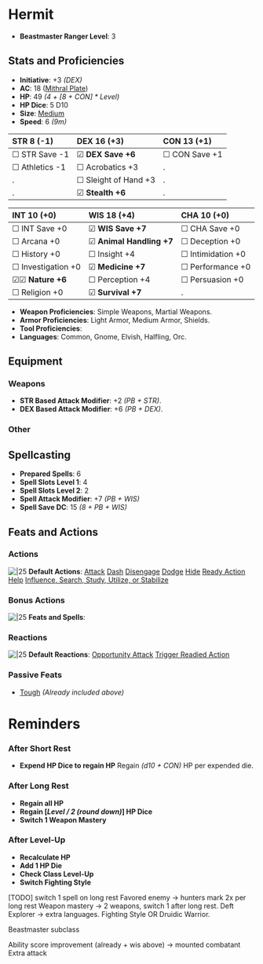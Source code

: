 # Hermit
- **Beastmaster Ranger Level**: 3
## Stats and Proficiencies
- **Initiative**: +3 *(DEX)*
- **AC**: 18 ([Mithral Plate](dm/items.md#mithral-plate))
- **HP**: 49 *(4 + [8 + CON] * Level)*
- **HP Dice**: 5 D10
- **Size**: [Medium](game_rules.md#advanced-rules#creature-sizes)
- **Speed**: 6 *(9m)*

| STR 8 (-1)         | DEX 16 (+3)          | CON 13 (+1)       |
| :----------------- | :------------------- | :---------------- |
| ☐ STR Save -1      | ☑ **DEX Save +6**    | ☐ CON Save +1     |
| ☐ Athletics -1     | ☐ Acrobatics +3      | .                 |
| .                  | ☐ Sleight of Hand +3 | .                 |
| .                  | ☑ **Stealth +6**     | .                 |


| INT 10 (+0)        | WIS 18 (+4)              | CHA 10 (+0)        |
| :----------------- | :----------------------- | :----------------- |
| ☐ INT Save +0      | ☑ **WIS Save +7**        | ☐ CHA Save +0      |
| ☐ Arcana +0        | ☑ **Animal Handling +7** | ☐ Deception +0     |
| ☐ History +0       | ☐ Insight +4             | ☐ Intimidation +0  |
| ☐ Investigation +0 | ☑ **Medicine +7**        | ☐ Performance +0   |
| ☑☑ **Nature +6**   | ☐ Perception +4          | ☐ Persuasion +0    |
| ☐ Religion +0      | ☑ **Survival +7**        | .                  |

- **Weapon Proficiencies**: Simple Weapons, Martial Weapons.
- **Armor Proficiencies**: Light Armor, Medium Armor, Shields.
- **Tool Proficiencies**: 
- **Languages**: Common, Gnome, Elvish, Halfling, Orc.


## Equipment
### Weapons
- **STR Based Attack Modifier**: +2 *(PB + STR)*.
- **DEX Based Attack Modifier**: +6 *(PB + DEX)*.
### Other


## Spellcasting
- **Prepared Spells**: 6
- **Spell Slots Level 1**: 4
- **Spell Slots Level 2**: 2
- **Spell Attack Modifier**: +7 *(PB + WIS)*
- **Spell Save DC**: 15 *(8 + PB + WIS)* 

## Feats and Actions
### Actions
![\|25](https://bg3.wiki/w/images/f/f2/Action_Icon.png) **Default Actions**: 
  [Attack](game_rules.md#turn-based-play#attack)
  [Dash](game_rules.md#turn-based-play#dash)
  [Disengage](game_rules.md#turn-based-play#disengage)
  [Dodge](game_rules.md#turn-based-play#dodge)
  [Hide](game_rules.md#turn-based-play#hide)
  [Ready Action](game_rules.md#turn-based-play#ready-action)
  [Help](game_rules.md#turn-based-play#help)
  [Influence, Search, Study, Utilize, or Stabilize](game_rules.md#turn-based-play#influence-search-study-utilize-or-stabilize)

### Bonus Actions
![\|25](https://bg3.wiki/w/images/c/c9/Bonus_Action_Icon.png) **Feats and Spells**:

### Reactions
![\|25](https://bg3.wiki/w/images/c/c1/Reaction_Icon.png) **Default Reactions**: 
  [Opportunity Attack](game_rules.md#turn-based-play#opportunity-attack)
  [Trigger Readied Action](game_rules.md#turn-based-play#trigger-readied-action)

### Passive Feats
- [Tough](feats.md#tough) *(Already included above)*

# Reminders
### After Short Rest
- **Expend HP Dice to regain HP**
  Regain *(d10 + CON)* HP per expended die.

### After Long Rest
- **Regain all HP**
- **Regain [*Level / 2 (round down)*] HP Dice**
- **Switch 1 Weapon Mastery**

### After Level-Up
- **Recalculate HP**
- **Add 1 HP Die**
- **Check Class Level-Up**
- **Switch Fighting Style**

[TODO] switch 1 spell on long rest
Favored enemy -> hunters mark 2x per long rest
Weapon mastery -> 2 weapons, switch 1 after long rest.
Deft Explorer -> extra languages.
Fighting Style OR Druidic Warrior.

Beastmaster subclass

Ability score improvement (already + wis above) -> mounted combatant
Extra attack

